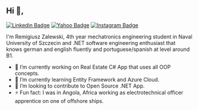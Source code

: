 ## Hi 👋, 
[![Linkedin Badge](https://img.shields.io/badge/-RemigiuszZalewski-blue?style=flat-square&logo=Linkedin&logoColor=white&link=https://www.linkedin.com/in/remigiusz-zalewski-15a4a819a/)](https://www.linkedin.com/in/remigiusz-zalewski-15a4a819a/)
[![Yahoo Badge](https://img.shields.io/badge/e--mail-remigiuszzalewski%40yahoo.com-blueviolet)](mailto:remigiuszzalewski@yahoo.com)
[![Instagram Badge](https://img.shields.io/badge/instagram-fullstackdevgram-green)](https://www.instagram.com/fullstackdevgram/)

I'm Remigiusz Zalewski, 4th year mechatronics engineering student in Naval University of Szczecin and .NET software engineering enthusiast that knows german and english fluently and portuguese/spanish at level around B1.

- 🔭 I’m currently working on Real Estate C# App that uses all OOP concepts.
- 🌱 I’m currently learning Entity Framework and Azure Cloud.
- 👯 I’m looking to contribute to Open Source .NET App.
- ⚡ Fun fact: I was in Angola, Africa working as electrotechnical officer apprentice on one of offshore ships.
